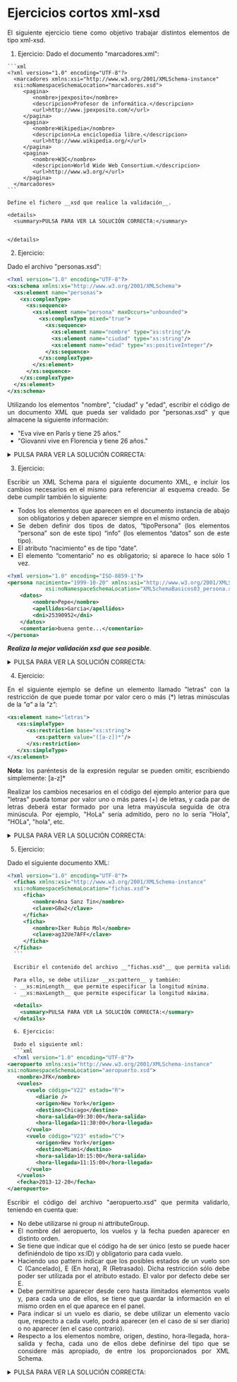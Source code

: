 <div align="justify">

# Ejercicios cortos xml-xsd

<!--
<div align="center">
  <img width="300px" src="https://www.spgtalleres.com/_images/news/248/7562_modal.jpg">
</div>

-->
  El siguiente ejercicio tiene como objetivo trabajar distintos elementos de tipo xml-xsd.

  1. Ejercicio:
    Dado el documento "marcadores.xml":

    ```xml
    <?xml version="1.0" encoding="UTF-8"?>
      <marcadores xmlns:xsi="http://www.w3.org/2001/XMLSchema-instance"
      xsi:noNamespaceSchemaLocation="marcadores.xsd">
         <pagina>
            <nombre>jpexposito</nombre>
            <descripcion>Profesor de informática.</descripcion>
            <url>http://www.jpexposito.com/</url>
         </pagina>
         <pagina>
            <nombre>Wikipedia</nombre>
            <descripcion>La enciclopedia libre.</descripcion>
            <url>http://www.wikipedia.org/</url>
         </pagina>
         <pagina>
            <nombre>W3C</nombre>
            <descripcion>World Wide Web Consortium.</descripcion>
            <url>http://www.w3.org/</url>
         </pagina>
      </marcadores>
    ```

    Define el fichero __xsd que realice la validación__.

    <details>
      <summary>PULSA PARA VER LA SOLUCIÓN CORRECTA:</summary>


    </details>

  2. Ejercicio:

  Dado el archivo "personas.xsd":
  ```xml
  <?xml version="1.0" encoding="UTF-8"?>
  <xs:schema xmlns:xs="http://www.w3.org/2001/XMLSchema">
    <xs:element name="personas">
      <xs:complexType>
        <xs:sequence>
          <xs:element name="persona" maxOccurs="unbounded">
            <xs:complexType mixed="true">
              <xs:sequence>
                <xs:element name="nombre" type="xs:string"/>
                <xs:element name="ciudad" type="xs:string"/>
                <xs:element name="edad" type="xs:positiveInteger"/>
              </xs:sequence>
            </xs:complexType>
          </xs:element>
        </xs:sequence>
      </xs:complexType>
    </xs:element>
  </xs:schema>
  ```

  Utilizando los elementos "nombre", "ciudad" y "edad", escribir el código de un documento XML que pueda ser validado por "personas.xsd" y que almacene la siguiente información:
  - "Eva vive en París y tiene 25 años."
  - "Giovanni vive en Florencia y tiene 26 años."

  <details>
    <summary>PULSA PARA VER LA SOLUCIÓN CORRECTA:</summary>


  </details>

  3. Ejercicio:  

  Escribir un XML Schema para el siguiente documento XML, e incluir los cambios necesarios en el mismo para referenciar al esquema creado. Se debe cumplir también lo siguiente:
  - Todos los elementos que aparecen en el documento instancia de abajo son obligatorios y deben aparecer siempre en el mismo orden.
  - Se deben definir dos tipos de datos, “tipoPersona” (los elementos “persona” son de este tipo) “info” (los elementos “datos” son de este tipo).
  - El atributo “nacimiento” es de tipo “date”.
  - El elemento “comentario” no es obligatorio; si aparece lo hace sólo 1 vez.

  ```xml
  <?xml version="1.0" encoding="ISO-8859-1"?>
  <persona nacimiento="1999-10-20" xmlns:xsi="http://www.w3.org/2001/XMLSchema-instance"
              xsi:noNamespaceSchemaLocation="XMLSchemaBasicos03_persona.xsd"   >
      <datos>
          <nombre>Pepe</nombre>
          <apellidos>Garcia</apellidos>
          <dni>25390952</dni>
      </datos>
      <comentario>buena gente...</comentario>
  </persona>
  ```
  ___Realiza la mejor validación xsd que sea posible___.

  <details>
    <summary>PULSA PARA VER LA SOLUCIÓN CORRECTA:</summary>


  </details>


  4. Ejercicio:

  En el siguiente ejemplo se define un elemento llamado "letras" con la restricción de que puede tomar por valor cero o más (*) letras minúsculas de la _"a"_ a la _"z"_:

  ```xml
  <xs:element name="letras">
     <xs:simpleType>
        <xs:restriction base="xs:string">
           <xs:pattern value="([a-z])*"/>
        </xs:restriction>
     </xs:simpleType>
  </xs:element>
  ```
  __Nota__: los paréntesis de la expresión regular se pueden omitir, escribiendo simplemente: [a-z]*

  Realizar los cambios necesarios en el código del ejemplo anterior para que "letras" pueda tomar por valor uno o más pares (+) de letras, y cada par de letras deberá estar formado por una letra mayúscula seguida de otra minúscula. Por ejemplo, "HoLa" sería admitido, pero no lo sería "Hola", "HOLa", "hola", etc.

  <details>
    <summary>PULSA PARA VER LA SOLUCIÓN CORRECTA:</summary>

  </details>

  5. Ejercicio:

  Dado el siguiente documento XML:

  ```xml
  <?xml version="1.0" encoding="UTF-8"?>
    <fichas xmlns:xsi="http://www.w3.org/2001/XMLSchema-instance"
    xsi:noNamespaceSchemaLocation="fichas.xsd">
       <ficha>
          <nombre>Ana Sanz Tin</nombre>
          <clave>G8w2</clave>
       </ficha>
       <ficha>
          <nombre>Iker Rubio Mol</nombre>
          <clave>ag32Ue7AFF</clave>
       </ficha>
    </fichas>
    ```

    Escribir el contenido del archivo __"fichas.xsd"__ que permita validarlo, teniendo en cuenta que el elemento "clave" debe poder tomar por valor un mínimo de cuatro caracteres y un máximo de diez. Dichos caracteres pueden ser indistintamente letras mayúsculas o minúsculas de la "a" a la "z", o dígitos del "0" al "9". La restricción solamente podrá aplicarse al elemento "clave".

    Para ello, se debe utilizar __xs:pattern__ y también:
    - __xs:minLength__ que permite especificar la longitud mínima.
    - __xs:maxLength__ que permite especificar la longitud máxima.

    <details>
      <summary>PULSA PARA VER LA SOLUCIÓN CORRECTA:</summary>
    </details>

    6. Ejercicio:

    Dado el siguiente xml:
    ```xml
    <?xml version="1.0" encoding="UTF-8"?>
  <aeropuerto xmlns:xsi="http://www.w3.org/2001/XMLSchema-instance"
  xsi:noNamespaceSchemaLocation="aeropuerto.xsd">
     <nombre>JFK</nombre>
     <vuelos>
        <vuelo código="V22" estado="R">
           <diario />
           <origen>New York</origen>
           <destino>Chicago</destino>
           <hora-salida>09:30:00</hora-salida>
           <hora-llegada>11:30:00</hora-llegada>
        </vuelo>
        <vuelo código="V23" estado="C">
           <origen>New York</origen>
           <destino>Miami</destino>
           <hora-salida>10:15:00</hora-salida>
           <hora-llegada>11:15:00</hora-llegada>
        </vuelo>
     </vuelos>
     <fecha>2013-12-20</fecha>
  </aeropuerto>
  ```

  Escribir el código del archivo "aeropuerto.xsd" que permita validarlo, teniendo en cuenta que:
  - No debe utilizarse ni group ni attributeGroup.
  - El nombre del aeropuerto, los vuelos y la fecha pueden aparecer en distinto orden.
  - Se tiene que indicar que el código ha de ser único (esto se puede hacer definiéndolo de tipo xs:ID) y obligatorio para cada vuelo.
  - Haciendo uso pattern indicar que los posibles estados de un vuelo son C (Cancelado), E (En hora), R (Retrasado). Dicha restricción sólo debe poder ser utilizada por el atributo estado. El valor por defecto debe ser E.
  - Debe permitirse aparecer desde cero hasta ilimitados elementos vuelo y, para cada uno de ellos, se tiene que guardar la información en el mismo orden en el que aparece en el panel.
  - Para indicar si un vuelo es diario, se debe utilizar un elemento vacío que, respecto a cada vuelo, podrá aparecer (en el caso de sí ser diario) o no aparecer (en el caso contrario).
  - Respecto a los elementos nombre, origen, destino, hora-llegada, hora-salida y fecha, cada uno de ellos debe definirse del tipo que se considere más apropiado, de entre los proporcionados por XML Schema.

  <details>
    <summary>PULSA PARA VER LA SOLUCIÓN CORRECTA:</summary>


  </details>
